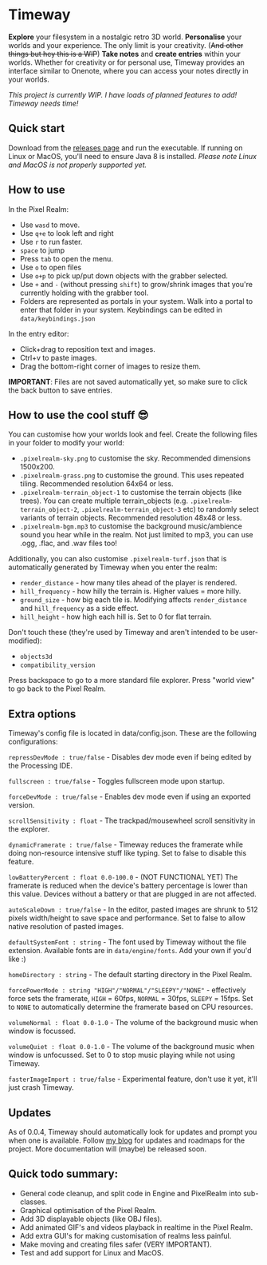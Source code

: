 # Timeway

**Explore** your filesystem in a nostalgic retro 3D world.
**Personalise** your worlds and your experience. The only limit is your creativity. (~~And other things but hey this is a WIP~~)
**Take notes** and **create entries** within your worlds. Whether for creativity or for personal use, Timeway provides an interface similar to Onenote, where you can access your notes directly in your worlds.

*This project is currently WIP. I have loads of planned features to add! Timeway needs time!*

## Quick start
Download from the [releases page](https://github.com/TeoJT/timeway/releases/) and run the executable. If running on Linux or MacOS, you'll need to ensure Java 8 is installed. *Please note Linux and MacOS is not properly supported yet.*

## How to use
In the Pixel Realm:
- Use `wasd` to move.
- Use `q+e` to look left and right
- Use `r` to run faster.
- `space` to jump
- Press `tab` to open the menu.
- Use `o` to open files
- Use `o+p` to pick up/put down objects with the grabber selected.
- Use `+` and `-` (without pressing `shift`) to grow/shrink images that you're currently holding with the grabber tool.
- Folders are represented as portals in your system. Walk into a portal to enter that folder in your system.
Keybindings can be edited in `data/keybindings.json`

In the entry editor:
- Click+drag to reposition text and images.
- Ctrl+v to paste images.
- Drag the bottom-right corner of images to resize them.

**IMPORTANT**: Files are not saved automatically yet, so make sure to click the back button to save entries.

## How to use the cool stuff 😎
You can customise how your worlds look and feel. Create the following files in your folder to modify your world:
- `.pixelrealm-sky.png` to customise the sky. Recommended dimensions 1500x200.
- `.pixelrealm-grass.png` to customise the ground. This uses repeated tiling. Recommended resolution 64x64 or less.
- `.pixelrealm-terrain_object-1` to customise the terrain objects (like trees). You can create multiple terrain_objects (e.g. `.pixelrealm-terrain_object-2`, `.pixelrealm-terrain_object-3` etc) to randomly select variants of terrain objects. Recommended resolution 48x48 or less.
- `.pixelrealm-bgm.mp3` to customise the background music/ambience sound you hear while in the realm. Not just limited to mp3, you can use .ogg, .flac, and .wav files too!

Additionally, you can also customise `.pixelrealm-turf.json` that is automatically generated by Timeway when you enter the realm:
- `render_distance` - how many tiles ahead of the player is rendered.
- `hill_frequency` - how hilly the terrain is. Higher values = more hilly.
- `ground_size` - how big each tile is. Modifying affects `render_distance` and `hill_frequency` as a side effect.
- `hill_height` - how high each hill is. Set to 0 for flat terrain.

Don't touch these (they're used by Timeway and aren't intended to be user-modified):
- `objects3d`
- `compatibility_version`

Press backspace to go to a more standard file explorer. Press "world view" to go back to the Pixel Realm.

## Extra options
Timeway's config file is located in data/config.json. These are the following configurations:

`repressDevMode : true/false` - Disables dev mode even if being edited by the Processing IDE.

`fullscreen : true/false` - Toggles fullscreen mode upon startup.

`forceDevMode : true/false` - Enables dev mode even if using an exported version.

`scrollSensitivity : float` - The trackpad/mousewheel scroll sensitivity in the explorer.

`dynamicFramerate : true/false` - Timeway reduces the framerate while doing non-resource intensive stuff like typing. Set to false to disable this feature.

`lowBatteryPercent : float 0.0-100.0` - (NOT FUNCTIONAL YET) The framerate is reduced when the device's battery percentage is lower than this value. Devices without a battery or that are plugged in are not affected.

`autoScaleDown : true/false` - In the editor, pasted images are shrunk to 512 pixels width/height to save space and performance. Set to false to allow native resolution of pasted images.

`defaultSystemFont : string` - The font used by Timeway without the file extension. Available fonts are in `data/engine/fonts`. Add your own if you'd like :)

`homeDirectory : string` - The default starting directory in the Pixel Realm.

`forcePowerMode : string "HIGH"/"NORMAL"/"SLEEPY"/"NONE"` - effectively force sets the framerate, `HIGH` = 60fps, `NORMAL` = 30fps, `SLEEPY` = 15fps. Set to `NONE` to automatically determine the framerate based on CPU resources.

`volumeNormal : float 0.0-1.0` - The volume of the background music when window is focussed.

`volumeQuiet : float 0.0-1.0` - The volume of the background music when window is unfocussed. Set to 0 to stop music playing while not using Timeway.

`fasterImageImport : true/false` - Experimental feature, don't use it yet, it'll just crash Timeway.

## Updates
As of 0.0.4, Timeway should automatically look for updates and prompt you when one is available.
Follow [my blog](https://teojt.github.io/blog) for updates and roadmaps for the project.
More documentation will (maybe) be released soon.

## Quick todo summary:
- General code cleanup, and split code in Engine and PixelRealm into sub-classes.
- Graphical optimisation of the Pixel Realm.
- Add 3D displayable objects (like OBJ files).
- Add animated GIF's and videos playback in realtime in the Pixel Realm.
- Add extra GUI's for making customisation of realms less painful.
- Make moving and creating files safer (VERY IMPORTANT).
- Test and add support for Linux and MacOS.
